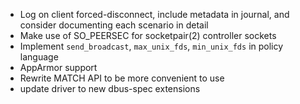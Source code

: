 * Log on client forced-disconnect, include metadata in journal, and consider documenting each scenario in detail
* Make use of SO_PEERSEC for socketpair(2) controller sockets
* Implement `send_broadcast`, `max_unix_fds`, `min_unix_fds` in policy language
* AppArmor support
* Rewrite MATCH API to be more convenient to use
* update driver to new dbus-spec extensions